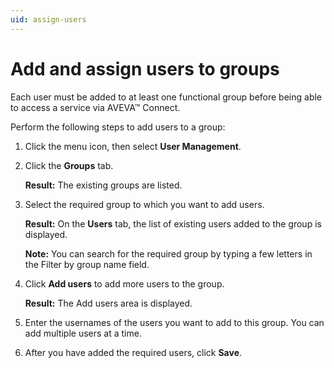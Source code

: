 ```yaml
---
uid: assign-users
---
```


# Add and assign users to groups

Each user must be added to at least one functional group before being able to access a service via AVEVA™ Connect.

Perform the following steps to add users to a group:

1.	Click the menu icon, then select **User Management**.

2.	Click the **Groups** tab.
    
    **Result:** The existing groups are listed.

3.	Select the required group to which you want to add users. 

    **Result:** On the **Users** tab, the list of existing users added to the group is displayed.

    **Note:** You can search for the required group by typing a few letters in the Filter by group name field.

4.	Click **Add users** to add more users to the group. 
    
    **Result:** The Add users area is displayed.

5.	Enter the usernames of the users you want to add to this group. You can add multiple users at a time. 

6.	After you have added the required users, click **Save**.
